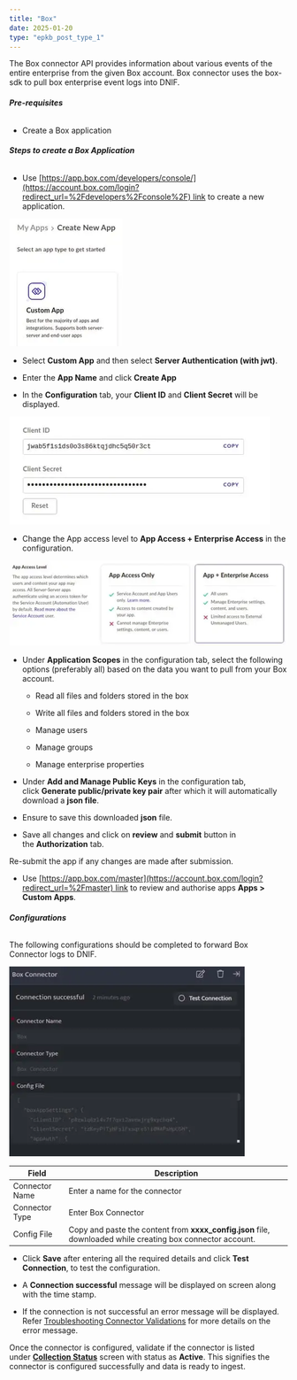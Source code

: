 ```yaml
---
title: "Box"
date: 2025-01-20
type: "epkb_post_type_1"
---
```


The Box connector API provides information about various events of the entire enterprise from the given Box account. Box connector uses the box-sdk to pull box enterprise event logs into DNIF.

###### **Pre-requisites**

- Create a Box application

###### **Steps to create a Box Application**

- Use [https://app.box.com/developers/console/](https://account.box.com/login?redirect_url=%2Fdevelopers%2Fconsole%2F) link to create a new application.

![image 1-Nov-16-2023-09-55-53-6336-AM](./images-Box/Box-1.webp)

- Select **Custom App** and then select **Server Authentication (with jwt)**.

- Enter the **App Name** and click **Create App**

- In the **Configuration** tab, your **Client ID** and **Client Secret** will be displayed.

![image 2-Nov-16-2023-09-56-18-8720-AM](./images-Box/Box-2.webp)

- Change the App access level to **App Access + Enterprise Access** in the configuration.

![image 3-Nov-16-2023-09-56-40-2257-AM](./images-Box/Box-3.webp)

- Under **Application Scopes** in the configuration tab, select the following options (preferably all) based on the data you want to pull from your Box account.
    - Read all files and folders stored in the box
    
    - Write all files and folders stored in the box
    
    - Manage users
    
    - Manage groups
    
    - Manage enterprise properties

- Under **Add and Manage Public Keys** in the configuration tab, click **Generate public/private key pair** after which it will automatically download a **json file**.

- Ensure to save this downloaded **json** file.

- Save all changes and click on **review** and **submit** button in the **Authorization** tab.

Re-submit the app if any changes are made after submission.

- Use [https://app.box.com/master](https://account.box.com/login?redirect_url=%2Fmaster) link to review and authorise apps **Apps > Custom Apps**.

###### **Configurations**

The following configurations should be completed to forward Box Connector logs to DNIF.

![image 4-Nov-16-2023-09-57-04-3556-AM](./images-Box/Box-4.webp)

| **Field** | **Description** |
| --- | --- |
| Connector Name | Enter a name for the connector |
| Connector Type | Enter Box Connector |
| Config File | Copy and paste the content from **xxxx\_config.json** file, downloaded while creating box connector account. |

- Click **Save** after entering all the required details and click **Test Connection**, to test the configuration.

- A **Connection successful** message will be displayed on screen along with the time stamp.

- If the connection is not successful an error message will be displayed. Refer [Troubleshooting Connector Validations](https://dnif.it/kb/troubleshooting-and-debugging/troubleshooting-connector-validations/) for more details on the error message.

Once the connector is configured, validate if the connector is listed under **[Collection Status](https://dnif.it/kb/operations/collection-status/)** screen with status as **Active**. This signifies the connector is configured successfully and data is ready to ingest.
